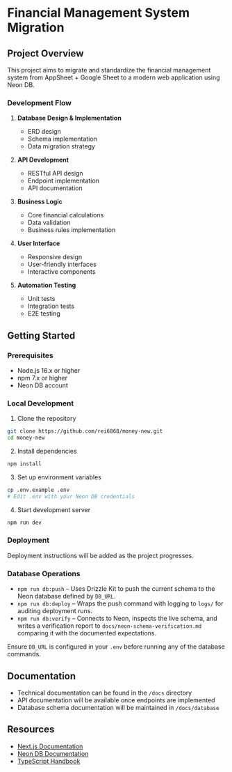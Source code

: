 # Financial Management System Migration

## Project Overview
This project aims to migrate and standardize the financial management system from AppSheet + Google Sheet to a modern web application using Neon DB.

### Development Flow
1. **Database Design & Implementation**
   - ERD design
   - Schema implementation
   - Data migration strategy

2. **API Development**
   - RESTful API design
   - Endpoint implementation
   - API documentation

3. **Business Logic**
   - Core financial calculations
   - Data validation
   - Business rules implementation

4. **User Interface**
   - Responsive design
   - User-friendly interfaces
   - Interactive components

5. **Automation Testing**
   - Unit tests
   - Integration tests
   - E2E testing

## Getting Started

### Prerequisites
- Node.js 16.x or higher
- npm 7.x or higher
- Neon DB account

### Local Development
1. Clone the repository
```bash
git clone https://github.com/rei6868/money-new.git
cd money-new
```

2. Install dependencies
```bash
npm install
```

3. Set up environment variables
```bash
cp .env.example .env
# Edit .env with your Neon DB credentials
```

4. Start development server
```bash
npm run dev
```

### Deployment
Deployment instructions will be added as the project progresses.

### Database Operations
- `npm run db:push` – Uses Drizzle Kit to push the current schema to the Neon database defined by `DB_URL`.
- `npm run db:deploy` – Wraps the push command with logging to `logs/` for auditing deployment runs.
- `npm run db:verify` – Connects to Neon, inspects the live schema, and writes a verification report to `docs/neon-schema-verification.md` comparing it with the documented expectations.

Ensure `DB_URL` is configured in your `.env` before running any of the database commands.

## Documentation
- Technical documentation can be found in the `/docs` directory
- API documentation will be available once endpoints are implemented
- Database schema documentation will be maintained in `/docs/database`

## Resources
- [Next.js Documentation](https://nextjs.org/docs)
- [Neon DB Documentation](https://neon.tech/docs)
- [TypeScript Handbook](https://www.typescriptlang.org/docs/)
